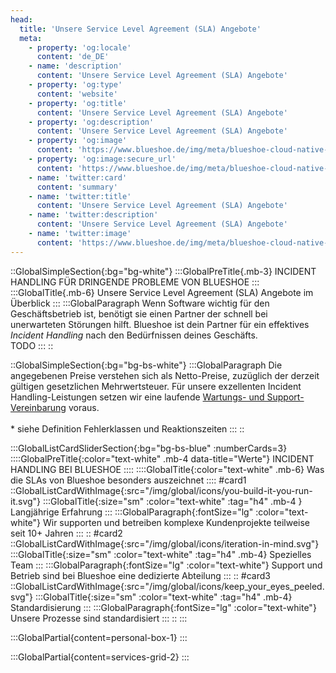 ```yaml
---
head:
  title: 'Unsere Service Level Agreement (SLA) Angebote'
  meta:
    - property: 'og:locale'
      content: 'de_DE'
    - name: 'description'
      content: 'Unsere Service Level Agreement (SLA) Angebote'
    - property: 'og:type'
      content: 'website'
    - property: 'og:title'
      content: 'Unsere Service Level Agreement (SLA) Angebote'
    - property: 'og:description'
      content: 'Unsere Service Level Agreement (SLA) Angebote'
    - property: 'og:image'
      content: 'https://www.blueshoe.de/img/meta/blueshoe-cloud-native-devlopment.png'
    - property: 'og:image:secure_url'
      content: 'https://www.blueshoe.de/img/meta/blueshoe-cloud-native-devlopment.png'
    - name: 'twitter:card'
      content: 'summary'
    - name: 'twitter:title'
      content: 'Unsere Service Level Agreement (SLA) Angebote'
    - name: 'twitter:description'
      content: 'Unsere Service Level Agreement (SLA) Angebote'
    - name: 'twitter:image'
      content: 'https://www.blueshoe.de/img/meta/blueshoe-cloud-native-devlopment.png'
---
```


::GlobalSimpleSection{:bg="bg-white"}
:::GlobalPreTitle{.mb-3}
INCIDENT HANDLING FÜR DRINGENDE PROBLEME VON BLUESHOE
:::
:::GlobalTitle{.mb-6}
Unsere Service Level Agreement (SLA) Angebote im Überblick
:::
:::GlobalParagraph
Wenn Software wichtig für den Geschäftsbetrieb ist, benötigt sie einen Partner der schnell bei unerwarteten Störungen hilft. Blueshoe ist dein Partner für ein effektives *Incident Handling* nach den Bedürfnissen deines Geschäfts.
<br/>
TODO
:::
::



::GlobalSimpleSection{:bg="bg-bs-white"}
:::GlobalParagraph
Die angegebenen Preise verstehen sich als Netto-Preise, zuzüglich der derzeit gültigen gesetzlichen Mehrwertsteuer. Für unsere exzellenten Incident Handling-Leistungen setzen wir eine laufende <a class="text-bs-blue hover:underline" href="/wartungsangebote/">Wartungs- und Support-Vereinbarung</a> voraus.
<br/><br/>
\* siehe Definition Fehlerklassen und Reaktionszeiten
:::
::

<!--- Was ist enthalten --->
:::GlobalListCardSliderSection{:bg="bg-bs-blue" :numberCards=3}
::::GlobalPreTitle{:color="text-white" .mb-4 data-title="Werte"}
INCIDENT HANDLING BEI BLUESHOE
::::
::::GlobalTitle{:color="text-white" .mb-6}
Was die SLAs von Blueshoe besonders auszeichnet
::::
#card1
::GlobalListCardWithImage{:src="/img/global/icons/you-build-it-you-run-it.svg"}
:::GlobalTitle{:size="sm" :color="text-white" :tag="h4" .mb-4 }
Langjährige Erfahrung
:::
:::GlobalParagraph{:fontSize="lg"  :color="text-white"}
Wir supporten und betreiben komplexe Kundenprojekte teilweise seit 10+ Jahren
:::
::
#card2
::GlobalListCardWithImage{:src="/img/global/icons/iteration-in-mind.svg"}
:::GlobalTitle{:size="sm" :color="text-white" :tag="h4" .mb-4}
Spezielles Team
:::
:::GlobalParagraph{:fontSize="lg"  :color="text-white"}
Support und Betrieb sind bei Blueshoe eine dedizierte Abteilung
:::
::
#card3
::GlobalListCardWithImage{:src="/img/global/icons/keep_your_eyes_peeled.svg"}
:::GlobalTitle{:size="sm" :color="text-white" :tag="h4" .mb-4}
Standardisierung
:::
:::GlobalParagraph{:fontSize="lg"  :color="text-white"}
Unsere Prozesse sind standardisiert
:::
::
:::

<!--- persönlicher Kontakt --->
:::GlobalPartial{content=personal-box-1}
:::

<!--- Service Grid --->
:::GlobalPartial{content=services-grid-2}
:::